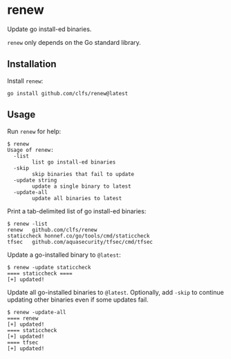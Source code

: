 # renew
Update go install-ed binaries.

`renew` only depends on the Go standard library.

## Installation
Install `renew`:

```text
go install github.com/clfs/renew@latest
```

## Usage
Run `renew` for help:

```text
$ renew
Usage of renew:
  -list
        list go install-ed binaries
  -skip
        skip binaries that fail to update
  -update string
        update a single binary to latest
  -update-all
        update all binaries to latest
```

Print a tab-delimited list of go install-ed binaries:

```text
$ renew -list
renew	github.com/clfs/renew
staticcheck	honnef.co/go/tools/cmd/staticcheck
tfsec	github.com/aquasecurity/tfsec/cmd/tfsec
```

Update a go-installed binary to `@latest`:

```text
$ renew -update staticcheck
==== staticcheck ====
[+] updated!
```

Update all go-installed binaries to `@latest`. Optionally, add `-skip` to
continue updating other binaries even if some updates fail.

```text
$ renew -update-all
==== renew
[+] updated!
==== staticcheck
[+] updated!
==== tfsec
[+] updated!
```
